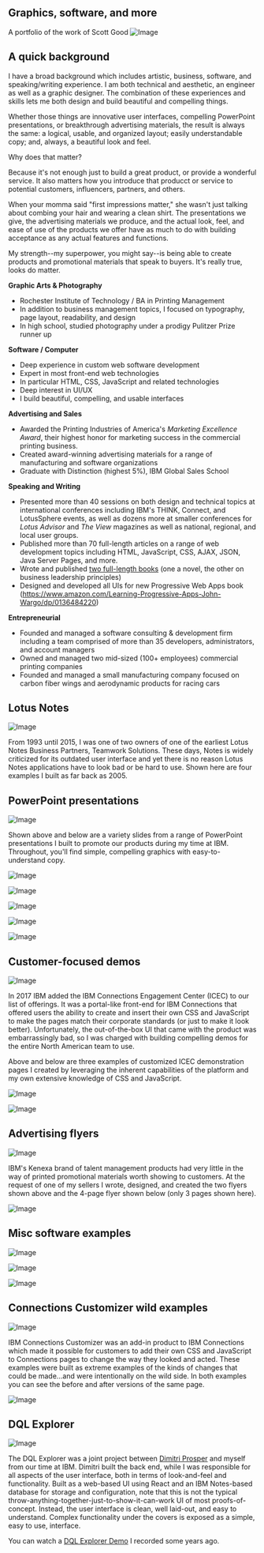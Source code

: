 ## Graphics, software, and more
A portfolio of the work of Scott Good
![Image](01-TitlePage.jpg)

## A quick background
I have a broad background which includes artistic, business, software, and speaking/writing experience. I am both technical and aesthetic, an engineer as well as a graphic designer. The combination of these experiences and skills lets me both design and build beautiful and compelling things. 

Whether those things are innovative user interfaces, compelling PowerPoint presentations, or breakthrough advertising materials, the result is always the same: a logical, usable, and organized layout; easily understandable copy; and, always, a beautiful look and feel.

Why does that matter? 

Because it's not enough just to build a great product, or provide a wonderful service. It also matters how you introduce that producct or service to potential customers, influencers, partners, and others. 

When your momma said "first impressions matter," she wasn't just talking about combing your hair and wearing a clean shirt. The presentations we give, the advertising materials we produce, and the actual look, feel, and ease of use of the products we offer have as much to do with building acceptance as any actual features and functions. 

My strength--my superpower, you might say--is being able to create products and promotional materials that speak to buyers. It's really true, looks do matter.

**Graphic Arts & Photography**
- Rochester Institute of Technology / BA in Printing Management
- In addition to business management topics, I focused on typography, page layout, readability, and design
- In high school, studied photography under a prodigy Pulitzer Prize runner up

**Software / Computer**
- Deep experience in custom web software development
- Expert in most front-end web technologies
 - In particular HTML, CSS, JavaScript and related technologies
- Deep interest in UI/UX
 - I build beautiful, compelling, and usable interfaces

**Advertising and Sales**
- Awarded the Printing Industries of America's *Marketing Excellence Award*, their highest honor for marketing success in the commercial printing business.
- Created award-winning advertising materials for a range of manufacturing and software organizations
- Graduate with Distinction (highest 5%), IBM Global Sales School

**Speaking and Writing**
- Presented more than 40 sessions on both design and technical topics at international conferences including IBM's THINK, Connect, and LotusSphere events, as well as dozens more at smaller conferences for _Lotus Advisor_ and _The View_ magazines as well as national, regional, and local user groups.
- Published more than 70 full-length articles on a range of web development topics including HTML, JavaScript, CSS, AJAX, JSON, Java Server Pages, and more.
- Wrote and published [two full-length books](https://www.amazon.com/Scott-Good/e/B009CE01Y0%3Fref=dbs_a_mng_rwt_scns_share) (one a novel, the other on business leadership principles)
- Designed and developed all UIs for new Progressive Web Apps book (https://www.amazon.com/Learning-Progressive-Apps-John-Wargo/dp/0136484220)

**Entrepreneurial**
- Founded and managed a software consulting & development firm including a team comprised of more than 35 developers, administrators, and account managers
- Owned and managed two mid-sized (100+ employees) commercial printing companies
- Founded and managed a small manufacturing company focused on carbon fiber wings and aerodynamic products for racing cars

## Lotus Notes
![Image](04-LotusNotes.jpg)

From 1993 until 2015, I was one of two owners of one of the earliest Lotus Notes Business Partners, Teamwork Solutions. These days, Notes is widely criticized for its outdated user interface and yet there is no reason Lotus Notes applications have to look bad or be hard to use. Shown here are four examples I built as far back as 2005.

## PowerPoint presentations
![Image](05-Ceva.jpg)

Shown above and below are a variety slides from a range of PowerPoint presentations I built to promote our products during my time at IBM. Throughout, you'll find simple, compelling graphics with easy-to-understand copy.

![Image](06-Aarons.jpg)

![Image](07-PPTIntro.jpg)

![Image](08-ICECOverview.jpg)

![Image](09-Mears.jpg)

![Image](10-WatsonWorkspace.jpg)


## Customer-focused demos

![Image](13-EileenFisher.jpg)

In 2017 IBM added the IBM Connections Engagement Center (ICEC) to our list of offerings. It was a portal-like front-end for IBM Connections that offered users the ability to create and insert their own CSS and JavaScript to make the pages match their corporate standards (or just to make it look better). Unfortunately, the out-of-the-box UI that came with the product was embarrassingly bad, so I was charged with building compelling demos for the entire North American team to use.

Above and below are three examples of customized ICEC demonstration pages I created by leveraging the inherent capabilities of the platform and my own extensive knowledge of CSS and JavaScript.

![Image](14-SFBI.jpg)

![Image](15-Domino10.jpg)


## Advertising flyers

![Image](18-WatsonTalent1.jpg)

IBM's Kenexa brand of talent management products had very little in the way of printed promotional materials worth showing to customers. At the request of one of my sellers I wrote, designed, and created the two flyers shown above and the 4-page flyer shown below (only 3 pages shown here).

![Image](19-Kenexa.jpg)


## Misc software examples

![Image](17-Cisco.jpg)

![Image](12-Umbrellas.jpg)

![Image](20-Bootstrap.jpg)


## Connections Customizer wild examples

![Image](21-CustomizerYellow.jpg)

IBM Connections Customizer was an add-in product to IBM Connections which made it possible for customers to add their own CSS and JavaScript to Connections pages to change the way they looked and acted. These examples were built as extreme examples of the kinds of changes that could be made...and were intentionally on the wild side. In both examples you can see the before and after versions of the same page.

![Image](22-CustomizerMore.jpg)

## DQL Explorer

![Image](DQLExplorer.jpg)

The DQL Explorer was a joint project between [Dimitri Prosper](https://dprosper.github.io) and myself from our time at IBM. Dimitri built the back end, while I was responsible for all aspects of the user interface, both in terms of look-and-feel and functionality. Built as a web-based UI using React and an IBM Notes-based database for storage and configuration, note that this is not the typical throw-anything-together-just-to-show-it-can-work UI of most proofs-of-concept. Instead, the user interface is clean, well laid-out, and easy to understand. Complex functionality under the covers is exposed as a simple, easy to use, interface.

You can watch a [DQL Explorer Demo](https://www.youtube.com/embed/Cfw_6Wvk8c8) I recorded some years ago. 
